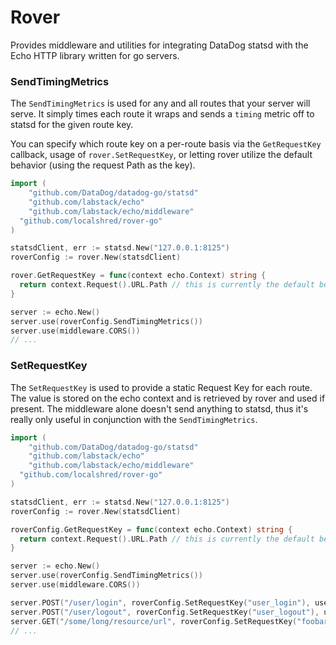 # Rover

Provides middleware and utilities for integrating DataDog statsd with the Echo
HTTP library written for go servers.

### SendTimingMetrics

The `SendTimingMetrics` is used for any and all routes that your server will serve.
It simply times each route it wraps and sends a `timing` metric off to statsd
for the given route key.

You can specify which route key on a per-route basis via the `GetRequestKey` callback, usage of
`rover.SetRequestKey`, or letting rover utilize the default behavior (using the
request Path as the key).

```go
import (
	"github.com/DataDog/datadog-go/statsd"
	"github.com/labstack/echo"
	"github.com/labstack/echo/middleware"
  "github.com/localshred/rover-go"
)

statsdClient, err := statsd.New("127.0.0.1:8125")
roverConfig := rover.New(statsdClient)

rover.GetRequestKey = func(context echo.Context) string {
  return context.Request().URL.Path // this is currently the default behavior
}

server := echo.New()
server.use(roverConfig.SendTimingMetrics())
server.use(middleware.CORS())
// ...
```

### SetRequestKey

The `SetRequestKey` is used to provide a static Request Key for each
route. The value is stored on the echo context and is retrieved by rover and
used if present. The middleware alone doesn't send anything to statsd, thus it's
really only useful in conjunction with the `SendTimingMetrics`.

```go
import (
	"github.com/DataDog/datadog-go/statsd"
	"github.com/labstack/echo"
	"github.com/labstack/echo/middleware"
  "github.com/localshred/rover-go"
)

statsdClient, err := statsd.New("127.0.0.1:8125")
roverConfig := rover.New(statsdClient)

roverConfig.GetRequestKey = func(context echo.Context) string {
  return context.Request().URL.Path // this is currently the default behavior
}

server := echo.New()
server.use(roverConfig.SendTimingMetrics())
server.use(middleware.CORS())

server.POST("/user/login", roverConfig.SetRequestKey("user_login"), userLoginHandler)
server.POST("/user/logout", roverConfig.SetRequestKey("user_logout"), userLogoutHandler)
server.GET("/some/long/resource/url", roverConfig.SetRequestKey("foobar"), fooBarHandler)
// ...
```
